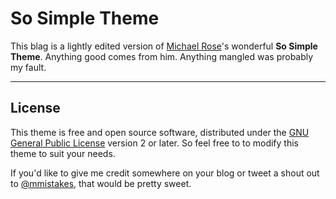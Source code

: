 # So Simple Theme

This blag is a lightly edited version of [Michael Rose](http://mademistakes.com)'s wonderful **So Simple Theme**. Anything good comes from him. Anything mangled was probably my fault. 


---

## License

This theme is free and open source software, distributed under the [GNU General Public License](LICENSE) version 2 or later. So feel free to to modify this theme to suit your needs. 

If you'd like to give me credit somewhere on your blog or tweet a shout out to [@mmistakes](https://twitter.com/mmistakes), that would be pretty sweet.

